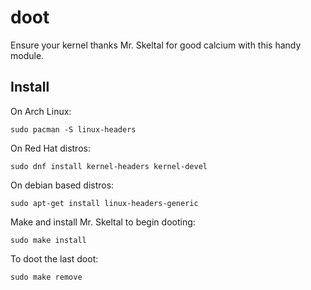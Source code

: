 doot
====

Ensure your kernel thanks Mr. Skeltal for good calcium with this handy module.

Install
-------

On Arch Linux:

    sudo pacman -S linux-headers

On Red Hat distros:

    sudo dnf install kernel-headers kernel-devel

On debian based distros:

    sudo apt-get install linux-headers-generic

Make and install Mr. Skeltal to begin dooting:

    sudo make install

To doot the last doot:

    sudo make remove
